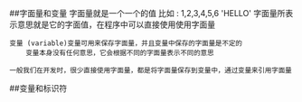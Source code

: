 ##字面量和变量
    字面量就是一个一个的值 比如 : 1,2,3,4,5,6 'HELLO'
        字面量所表示意思就是它的字面值，在程序中可以直接使用使用字面量

    变量 (variable)变量可用来保存字面量，并且变量中保存的字面量是不定的
        变量本身没有任何意思，它会根据不同的字面量表示不同的意思

    一般我们在开发时，很少直接使用字面量，都是将字面量保存到变量中，通过变量来引用字面量

##变量和标识符
    